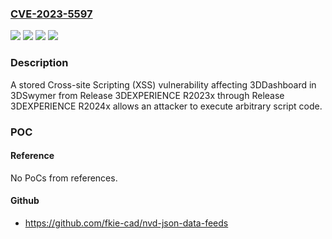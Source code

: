 ### [CVE-2023-5597](https://cve.mitre.org/cgi-bin/cvename.cgi?name=CVE-2023-5597)
![](https://img.shields.io/static/v1?label=Product&message=3DSwymer&color=blue)
![](https://img.shields.io/static/v1?label=Version&message=Release%203DEXPERIENCE%20R2023x%20Golden%20&color=brightgreen)
![](https://img.shields.io/static/v1?label=Version&message=Release%203DEXPERIENCE%20R2024x%20Golden%20&color=brightgreen)
![](https://img.shields.io/static/v1?label=Vulnerability&message=CWE-79%20Improper%20Neutralization%20of%20Input%20During%20Web%20Page%20Generation%20('Cross-site%20Scripting')&color=brightgreen)

### Description

A stored Cross-site Scripting (XSS) vulnerability affecting 3DDashboard in 3DSwymer from Release 3DEXPERIENCE R2023x through Release 3DEXPERIENCE R2024x allows an attacker to execute arbitrary script code.

### POC

#### Reference
No PoCs from references.

#### Github
- https://github.com/fkie-cad/nvd-json-data-feeds

